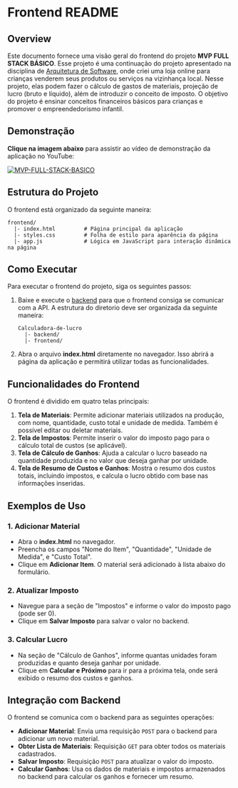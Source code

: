 # Frontend README

## Overview

Este documento fornece uma visão geral do frontend do projeto **MVP FULL STACK BÁSICO**. Esse projeto é uma continuação do projeto apresentado na disciplina de [Arquitetura de Software](https://github.com/adseawright/software_architecture_mvp_main), onde criei uma loja online para crianças venderem seus produtos ou serviços na vizinhança local. Nesse projeto, elas podem fazer o cálculo de gastos de materiais, projeção de lucro (bruto e líquido), além de introduzir o conceito de imposto. O objetivo do projeto é ensinar conceitos financeiros básicos para crianças e promover o empreendedorismo infantil.

## Demonstração
**Clique na imagem abaixo** para assistir ao vídeo de demonstração da aplicação no YouTube:

[![MVP-FULL-STACK-BASICO](https://img.youtube.com/vi/UnpUz1-8npI/maxresdefault.jpg)](https://youtu.be/UnpUz1-8npI)

## Estrutura do Projeto

O frontend está organizado da seguinte maneira:

```
frontend/
  |- index.html         # Página principal da aplicação
  |- styles.css         # Folha de estilo para aparência da página
  |- app.js             # Lógica em JavaScript para interação dinâmica na página
```

## Como Executar

Para executar o frontend do projeto, siga os seguintes passos:

1. Baixe e execute o [backend](https://github.com/adseawright/mvp-full-stack-basico-backend) para que o frontend consiga se comunicar com a API.
    A estrutura do diretorio deve ser organizada da seguinte maneira:
    ```
    Calculadora-de-lucro
      |- backend/
      |- frontend/
    ```
2. Abra o arquivo **index.html** diretamente no navegador. Isso abrirá a página da aplicação e permitirá utilizar todas as funcionalidades.

## Funcionalidades do Frontend

O frontend é dividido em quatro telas principais:

1. **Tela de Materiais**: Permite adicionar materiais utilizados na produção, com nome, quantidade, custo total e unidade de medida. Também é possível editar ou deletar materiais.
2. **Tela de Impostos**: Permite inserir o valor do imposto pago para o cálculo total de custos (se aplicável).
3. **Tela de Cálculo de Ganhos**: Ajuda a calcular o lucro baseado na quantidade produzida e no valor que deseja ganhar por unidade.
4. **Tela de Resumo de Custos e Ganhos**: Mostra o resumo dos custos totais, incluindo impostos, e calcula o lucro obtido com base nas informações inseridas.

## Exemplos de Uso

### 1. Adicionar Material

- Abra o **index.html** no navegador.
- Preencha os campos "Nome do Item", "Quantidade", "Unidade de Medida", e "Custo Total".
- Clique em **Adicionar Item**. O material será adicionado à lista abaixo do formulário.

### 2. Atualizar Imposto

- Navegue para a seção de "Impostos" e informe o valor do imposto pago (pode ser 0).
- Clique em **Salvar Imposto** para salvar o valor no backend.

### 3. Calcular Lucro

- Na seção de "Cálculo de Ganhos", informe quantas unidades foram produzidas e quanto deseja ganhar por unidade.
- Clique em **Calcular e Próximo** para ir para a próxima tela, onde será exibido o resumo dos custos e ganhos.

## Integração com Backend

O frontend se comunica com o backend para as seguintes operações:

- **Adicionar Material**: Envia uma requisição `POST` para o backend para adicionar um novo material.
- **Obter Lista de Materiais**: Requisição `GET` para obter todos os materiais cadastrados.
- **Salvar Imposto**: Requisição `POST` para atualizar o valor do imposto.
- **Calcular Ganhos**: Usa os dados de materiais e impostos armazenados no backend para calcular os ganhos e fornecer um resumo.
